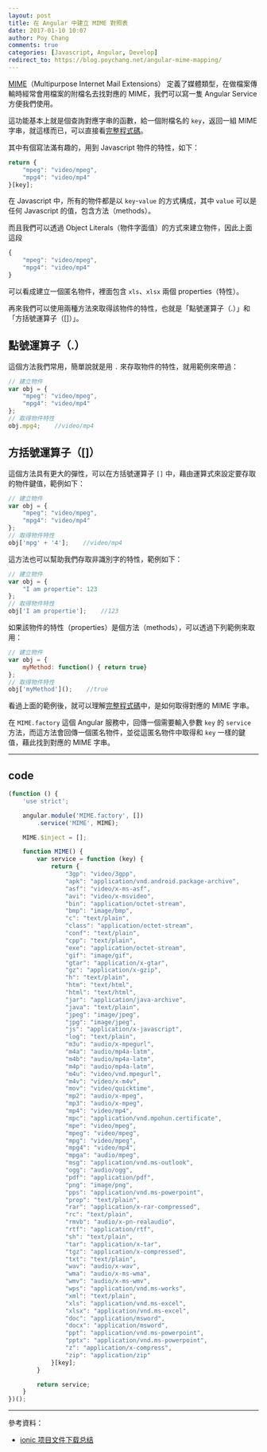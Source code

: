 ```yaml
---
layout: post
title: 在 Angular 中建立 MIME 對照表
date: 2017-01-10 10:07
author: Poy Chang
comments: true
categories: [Javascript, Angular, Develop]
redirect_to: https://blog.poychang.net/angular-mime-mapping/
---
```


[MIME](https://zh.wikipedia.org/wiki/%E5%A4%9A%E7%94%A8%E9%80%94%E4%BA%92%E8%81%AF%E7%B6%B2%E9%83%B5%E4%BB%B6%E6%93%B4%E5%B1%95)（Multipurpose Internet Mail Extensions） 定義了媒體類型，在做檔案傳輸時經常會用檔案的附檔名去找對應的 MIME，我們可以寫一隻 Angular Service 方便我們使用。

這功能基本上就是個查詢對應字串的函數，給一個附檔名的 `key`，返回一組 MIME 字串，就這樣而已，可以直接看[完整程式碼](#code)。

其中有個寫法滿有趣的，用到 Javascript 物件的特性，如下：

```javascript
return {
	"mpeg": "video/mpeg",
	"mpg4": "video/mp4"
}[key];
```

在 Javascript 中，所有的物件都是以 `key`-`value` 的方式構成，其中 `value` 可以是任何 Javascript 的值，包含方法（methods）。

而且我們可以透過 Object Literals（物件字面值）的方式來建立物件，因此上面這段

```javascript
{
	"mpeg": "video/mpeg",
	"mpg4": "video/mp4"
}
```

可以看成建立一個匿名物件，裡面包含 `xls`、`xlsx` 兩個 properties（特性）。

再來我們可以使用兩種方法來取得該物件的特性，也就是「點號運算子（.）」和「方括號運算子（[]）」。

## 點號運算子（.）

這個方法我們常用，簡單說就是用 `.` 來存取物件的特性，就用範例來帶過：

```javascript
// 建立物件
var obj = {
	"mpeg": "video/mpeg",
	"mpg4": "video/mp4"
};
// 取得物件特性
obj.mpg4;    //video/mp4
```

## 方括號運算子（[]）

這個方法具有更大的彈性，可以在方括號運算子 `[]` 中，藉由運算式來設定要存取的物件鍵值，範例如下：

```javascript
// 建立物件
var obj = {
	"mpeg": "video/mpeg",
	"mpg4": "video/mp4"
};
// 取得物件特性
obj['mpg' + '4'];    //video/mp4
```

這方法也可以幫助我們存取非識別字的特性，範例如下：

```javascript
// 建立物件
var obj = {
	"I am propertie": 123
};
// 取得物件特性
obj['I am propertie'];    //123
```

如果該物件的特性（properties）是個方法（methods），可以透過下列範例來取用：

```javascript
// 建立物件
var obj = {
	myMethod: function() { return true}
};
// 取得物件特性
obj['myMethod']();    //true
```

看過上面的範例後，就可以理解[完整程式碼](#code)中，是如何取得對應的 MIME 字串。

在 `MIME.factory` 這個 Angular 服務中，回傳一個需要輸入參數 `key` 的 `service` 方法，而這方法會回傳一個匿名物件，並從這匿名物件中取得和 `key` 一樣的鍵值，藉此找到對應的 MIME 字串。 

----------

## code

```javascript
(function () {
    'use strict';

    angular.module('MIME.factory', [])
        .service('MIME', MIME);

    MIME.$inject = [];

    function MIME() {
        var service = function (key) {
            return {
                "3gp": "video/3gpp",
                "apk": "application/vnd.android.package-archive",
                "asf": "video/x-ms-asf",
                "avi": "video/x-msvideo",
                "bin": "application/octet-stream",
                "bmp": "image/bmp",
                "c": "text/plain",
                "class": "application/octet-stream",
                "conf": "text/plain",
                "cpp": "text/plain",
                "exe": "application/octet-stream",
                "gif": "image/gif",
                "gtar": "application/x-gtar",
                "gz": "application/x-gzip",
                "h": "text/plain",
                "htm": "text/html",
                "html": "text/html",
                "jar": "application/java-archive",
                "java": "text/plain",
                "jpeg": "image/jpeg",
                "jpg": "image/jpeg",
                "js": "application/x-javascript",
                "log": "text/plain",
                "m3u": "audio/x-mpegurl",
                "m4a": "audio/mp4a-latm",
                "m4b": "audio/mp4a-latm",
                "m4p": "audio/mp4a-latm",
                "m4u": "video/vnd.mpegurl",
                "m4v": "video/x-m4v",
                "mov": "video/quicktime",
                "mp2": "audio/x-mpeg",
                "mp3": "audio/x-mpeg",
                "mp4": "video/mp4",
                "mpc": "application/vnd.mpohun.certificate",
                "mpe": "video/mpeg",
                "mpeg": "video/mpeg",
                "mpg": "video/mpeg",
                "mpg4": "video/mp4",
                "mpga": "audio/mpeg",
                "msg": "application/vnd.ms-outlook",
                "ogg": "audio/ogg",
                "pdf": "application/pdf",
                "png": "image/png",
                "pps": "application/vnd.ms-powerpoint",
                "prop": "text/plain",
                "rar": "application/x-rar-compressed",
                "rc": "text/plain",
                "rmvb": "audio/x-pn-realaudio",
                "rtf": "application/rtf",
                "sh": "text/plain",
                "tar": "application/x-tar",
                "tgz": "application/x-compressed",
                "txt": "text/plain",
                "wav": "audio/x-wav",
                "wma": "audio/x-ms-wma",
                "wmv": "audio/x-ms-wmv",
                "wps": "application/vnd.ms-works",
                "xml": "text/plain",
                "xls": "application/vnd.ms-excel",
                "xlsx": "application/vnd.ms-excel",
                "doc": "application/msword",
                "docx": "application/msword",
                "ppt": "application/vnd.ms-powerpoint",
                "pptx": "application/vnd.ms-powerpoint",
                "z": "application/x-compress",
                "zip": "application/zip"
            }[key];
        }

        return service;
    }
})();
```

----------

參考資料：

* [ionic 项目文件下载总结](http://www.itdadao.com/articles/c15a618162p0.html)